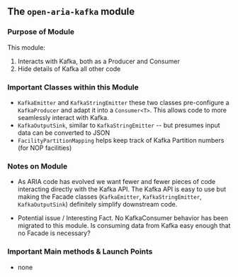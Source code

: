 ## The `open-aria-kafka` module

### Purpose of Module

This module:

1. Interacts with Kafka, both as a Producer and Consumer
2. Hide details of Kafka all other code

### Important Classes within this Module

- `KafkaEmitter` and  `KafkaStringEmitter` these two classes pre-configure a `KafkaProducer` and adapt it into a `Consumer<T>`. This allows code to more seamlessly interact with Kafka.
- `KafkaOutputSink`, similar to `KafkaStringEmitter` -- but presumes input data can be converted to JSON
- `FacilityPartitionMapping` helps keep track of Kafka Partition numbers (for NOP facilities)

### Notes on Module

- As ARIA code has evolved we want fewer and fewer pieces of code interacting directly with the Kafka API. The Kafka API is easy to use but making the Facade classes (`KafkaEmitter`, `KafkaStringEmitter`, `KafkaOutputSink`) definitely simplify downstream code.


- Potential issue / Interesting Fact. No KafkaConsumer behavior has been migrated to this module. Is consuming data from Kafka easy enough that no Facade is necessary?

### Important Main methods & Launch Points

- none

